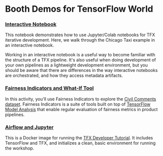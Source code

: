 # Booth Demos for TensorFlow World

### <a target='#' href='https://colab.sandbox.google.com/github/tensorflow/workshops/blob/master/tfx_labs/Lab_1_Pipeline_in_Colab.ipynb'>Interactive Notebook</a>

This notebook demonstrates how to use Jupyter/Colab notebooks for TFX iterative development. Here, we walk through the Chicago Taxi example in an interactive notebook.

Working in an interactive notebook is a useful way to become familiar with the structure of a TFX pipeline. It's also useful when doing development of your own pipelines as a lightweight development environment, but you should be aware that there are differences in the way interactive notebooks are orchestrated, and how they access metadata artifacts.

### <a target='#' href='https://colab.corp.google.com/drive/13NXkylgiyIHkw0B1NiqjlWqZtE6cJ5CN'>Fairness Indicators and What-If Tool</a>

In this activity, you'll use Fairness Indicators to explore the [Civil Comments dataset](https://www.kaggle.com/c/jigsaw-unintended-bias-in-toxicity-classification). Fairness Indicators is a suite of tools built on top of [TensorFlow Model Analysis](https://www.tensorflow.org/tfx/model_analysis/get_started) that enable regular evaluation of fairness metrics in product pipelines.

### <a target='#' href='../tfx_airflow/README.md'>Airflow and Jupyter</a>

This is a Docker image for running the [TFX Developer Tutorial](https://www.tensorflow.org/tfx/tutorials/tfx/workshop). It includes TensorFlow and TFX, and initializes a clean, basic environment for running the workshop.